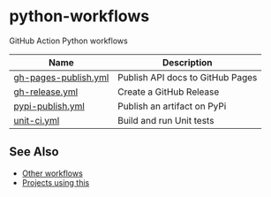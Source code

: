 # python-workflows
GitHub Action Python workflows

| Name                 | Description                      |
|----------------------|----------------------------------|
| [gh-pages-publish.yml](https://github.com/JeffersonLab/python-workflows/blob/main/.github/workflows/gh-pages-publish.yml) | Publish API docs to GitHub Pages |
| [gh-release.yml](https://github.com/JeffersonLab/python-workflows/blob/main/.github/workflows/gh-release.yml) | Create a GitHub Release |
| [pypi-publish.yml](https://github.com/JeffersonLab/python-workflows/blob/main/.github/workflows/pypi-publish.yml) | Publish an artifact on PyPi |
| [unit-ci.yml](https://github.com/JeffersonLab/python-workflows/blob/main/.github/workflows/unit-ci.yml) | Build and run Unit tests |

## See Also
- [Other workflows](https://github.com/search?q=org%3Ajeffersonlab+topic%3Agh-action-workflow&type=repositories)
- [Projects using this](https://github.com/search?q=org%3Ajeffersonlab+topic%3Apython-workflows&type=repositories)
